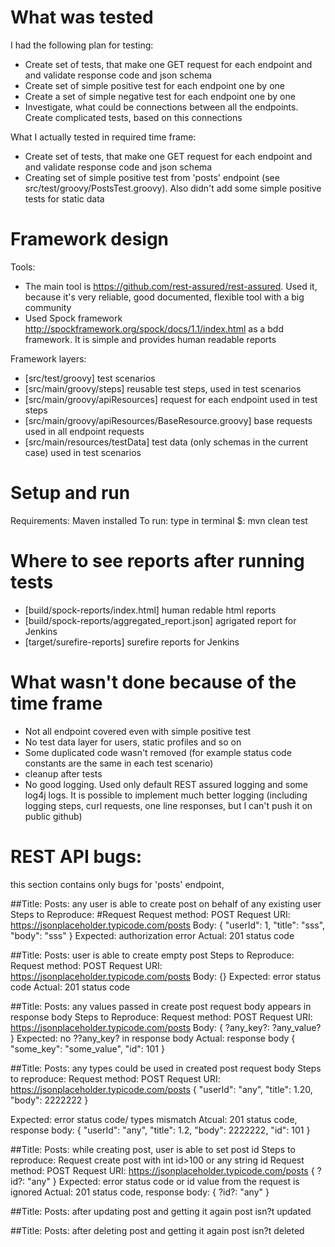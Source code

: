 # What was tested
I had the following plan for testing:
  - Create set of tests, that make one GET request for each endpoint and and validate response code and json schema
  - Create set of simple positive test for each endpoint one by one
  - Create a set of simple negative test for each endpoint one by one
  - Investigate, what could be connections between all the endpoints. Create complicated tests, based on this connections

 What I actually tested in required time frame:
  - Create set of tests, that make one GET request for each endpoint and and validate response code and json schema
  - Creating set of simple positive test from 'posts' endpoint  (see src/test/groovy/PostsTest.groovy). Also didn't add some simple positive tests for static  data

# Framework design
Tools:
  - The main tool is https://github.com/rest-assured/rest-assured. Used it, because it's very reliable, good documented, flexible tool with a big community
  - Used Spock framework http://spockframework.org/spock/docs/1.1/index.html as a bdd framework. It is simple and provides human readable reports

Framework layers:
  - [src/test/groovy] test scenarios
  - [src/main/groovy/steps] reusable test steps, used in test scenarios
  - [src/main/groovy/apiResources] request for each endpoint used in test steps
  - [src/main/groovy/apiResources/BaseResource.groovy] base requests used in all endpoint requests
  - [src/main/resources/testData] test data (only schemas in the current case) used in test scenarios

# Setup and run
Requirements:
Maven installed
To run:
type in terminal $: mvn clean test

# Where to see reports after running tests
- [build/spock-reports/index.html] human redable html reports
- [build/spock-reports/aggregated_report.json] agrigated report for Jenkins
- [target/surefire-reports] surefire reports for Jenkins

# What wasn't done because of the time frame
- Not all endpoint covered even with simple positive test
- No test data layer for users, static profiles and so on
- Some duplicated code wasn't removed (for example status code constants are the same in each test scenario)
- cleanup after tests
- No good logging. Used only default REST assured logging and some log4j logs. It is possible to implement much better logging (including logging steps, curl requests, one line responses, but I can't push it on public github)

# REST API bugs:
this section contains only bugs for 'posts' endpoint,

##Title: Posts: any user is able to create post on behalf of any existing user
Steps to  Reproduce:
#Request
Request method:	POST
Request URI:	https://jsonplaceholder.typicode.com/posts
Body:
{
    "userId": 1,
    "title": "sss",
    "body": "sss"
}
Expected: authorization error
Actual: 201 status code

##Title: Posts: user is able to create empty post
Steps to  Reproduce:
Request method:	POST
Request URI:	https://jsonplaceholder.typicode.com/posts
Body:
{}
Expected: error status code
Actual: 201 status code

##Title: Posts: any values passed in create post request body appears in response body
Steps to  Reproduce:
Request method:	POST
Request URI:	https://jsonplaceholder.typicode.com/posts
Body:
{
?any_key?: ?any_value?
}
Expected: no ??any_key? in response body
Actual: response body
{
"some_key": "some_value",
"id": 101
}

##Title: Posts: any types could be used in created post request body
Steps to reproduce:
Request method:	POST
Request URI:	https://jsonplaceholder.typicode.com/posts
{
 "userId": "any",
 "title": 1.20,
 "body": 2222222
}

Expected: error status code/ types mismatch
Atcual: 201 status code, response body:
{
    "userId": "any",
    "title": 1.2,
    "body": 2222222,
    "id": 101
}

##Title: Posts: while creating post, user is able to set post id
Steps to reproduce:
Request create post with int id>100 or any string id
Request method:	POST
Request URI:	https://jsonplaceholder.typicode.com/posts
{
 ?id?: "any"
}
Expected: error status code or id value from the request is ignored
Actual: 201 status code, response body:
{
 ?id?: "any"
}

##Title: Posts: after updating post and getting it again post isn?t updated

##Title: Posts: after deleting post and getting it again post isn?t deleted



